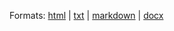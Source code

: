 Formats: 
<a href="/syllabus.html" download>html</a> | 
<a href="/syllabus.txt" download>txt</a> | 
<a href="/syllabus.md" download>markdown</a> | 
<a href="/syllabus.docx" download>docx</a>

